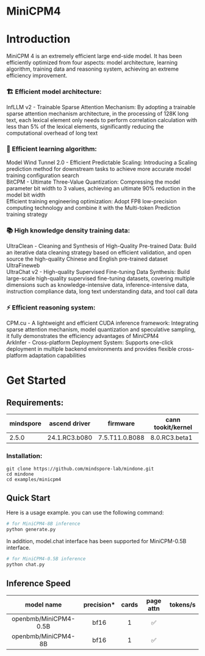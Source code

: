 # MiniCPM4

# Introduction
MiniCPM 4 is an extremely efficient large end-side model. It has been efficiently optimized from four aspects: model architecture, learning algorithm, training data and reasoning system, achieving an extreme efficiency improvement.

### 🏗️ Efficient model architecture:  
InfLLM v2 - Trainable Sparse Attention Mechanism: By adopting a trainable sparse attention mechanism architecture, in the processing of 128K long text, each lexical element only needs to perform correlation calculation with less than 5% of the lexical elements, significantly reducing the computational overhead of long text    
### 🧠 Efficient learning algorithm:  
Model Wind Tunnel 2.0 - Efficient Predictable Scaling: Introducing a Scaling prediction method for downstream tasks to achieve more accurate model training configuration search  
BitCPM - Ultimate Three-Value Quantization: Compressing the model parameter bit width to 3 values, achieving an ultimate 90% reduction in the model bit width  
Efficient training engineering optimization: Adopt FP8 low-precision computing technology and combine it with the Multi-token Prediction training strategy    
### 📚 High knowledge density training data:  
UltraClean - Cleaning and Synthesis of High-Quality Pre-trained Data: Build an iterative data cleaning strategy based on efficient validation, and open source the high-quality Chinese and English pre-trained dataset UltraFineweb  
UltraChat v2 - High-quality Supervised Fine-tuning Data Synthesis: Build large-scale high-quality supervised fine-tuning datasets, covering multiple dimensions such as knowledge-intensive data, inference-intensive data, instruction compliance data, long text understanding data, and tool call data  
### ⚡ Efficient reasoning system:  
CPM.cu - A lightweight and efficient CUDA inference framework: Integrating sparse attention mechanism, model quantization and speculative sampling, it fully demonstrates the efficiency advantages of MiniCPM4  
ArkInfer - Cross-platform Deployment System: Supports one-click deployment in multiple backend environments and provides flexible cross-platform adaptation capabilities

# Get Started

## Requirements:
|mindspore | 	ascend driver | firmware       | cann tookit/kernel|
|--- |----------------|----------------| --- |
|2.5.0 | 24.1.RC3.b080  | 7.5.T11.0.B088 | 8.0.RC3.beta1|

### Installation:
```
git clone https://github.com/mindspore-lab/mindone.git
cd mindone
cd examples/minicpm4
```

## Quick Start

Here is a usage example. you can use the following command:

```bash
# for MiniCPM4-8B inference
python generate.py
```

In addition, model.chat interface has been supported for MiniCPM-0.5B interface.
```bash
# for MiniCPM4-0.5B inference
python chat.py
```

## Inference Speed
|      model name	      | precision* | cards | page attn | 	tokens/s	 |
|:---------------------:| :---:  |:---:  | :---:  |:----------:|
| openbmb/MiniCPM4-0.5B |  bf16 | 1 | ✅  |            |
|  openbmb/MiniCPM4-8B  |  bf16 | 1 | ✅  |            |
